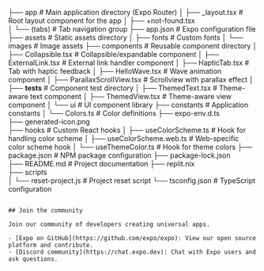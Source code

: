
├── app                          # Main application directory (Expo Router)
│   ├── _layout.tsx              # Root layout component for the app
│   ├── +not-found.tsx           
│   └── (tabs)                   # Tab navigation group
├── app.json                     # Expo configuration file
├── assets                       # Static assets directory
│   ├── fonts                    # Custom fonts
│   └── images                   # Image assets
├── components                   # Reusable component directory
│   ├── Collapsible.tsx          # Collapsible/expandable component
│   ├── ExternalLink.tsx         # External link handler component
│   ├── HapticTab.tsx            # Tab with haptic feedback
│   ├── HelloWave.tsx            # Wave animation component
│   ├── ParallaxScrollView.tsx   # Scrollview with parallax effect
│   ├── __tests__                # Component test directory
│   ├── ThemedText.tsx           # Theme-aware text component
│   ├── ThemedView.tsx           # Theme-aware view component
│   └── ui                       # UI component library
├── constants                    # Application constants
│   └── Colors.ts                # Color definitions
├── expo-env.d.ts                
├── generated-icon.png           
├── hooks                        # Custom React hooks
│   ├── useColorScheme.ts        # Hook for handling color scheme
│   ├── useColorScheme.web.ts    # Web-specific color scheme hook
│   └── useThemeColor.ts         # Hook for theme colors
├── package.json                 # NPM package configuration
├── package-lock.json            
├── README.md                    # Project documentation
├── replit.nix                   
├── scripts                      
│   └── reset-project.js         # Project reset script
└── tsconfig.json                # TypeScript configuration
```

## Join the community

Join our community of developers creating universal apps.

- [Expo on GitHub](https://github.com/expo/expo): View our open source platform and contribute.
- [Discord community](https://chat.expo.dev): Chat with Expo users and ask questions.
